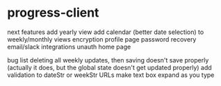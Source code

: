 # progress-client

next features
add yearly view
add calendar (better date selection) to weekly/monthly views
encryption
profile page
password recovery
email/slack integrations
unauth home page

bug list
deleting all weekly updates, then saving doesn't save properly (actually it does, but the global state doesn't get updated properly)
add validation to dateStr or weekStr URLs
make text box expand as you type